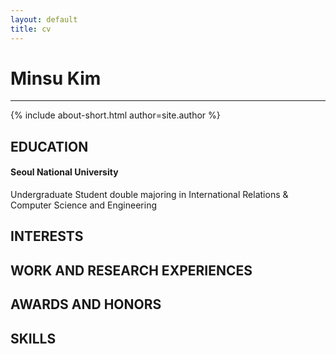 ```yaml
---
layout: default
title: cv
---
```

# Minsu Kim
<hr/>
{% include about-short.html author=site.author %}

## EDUCATION

<div class="bs-callout bs-callout-primary">
  <h4>Seoul National University</h4>
  Undergraduate Student double majoring in International Relations & Computer Science and Engineering
</div>

## INTERESTS

## WORK AND RESEARCH EXPERIENCES

## AWARDS AND HONORS

## SKILLS